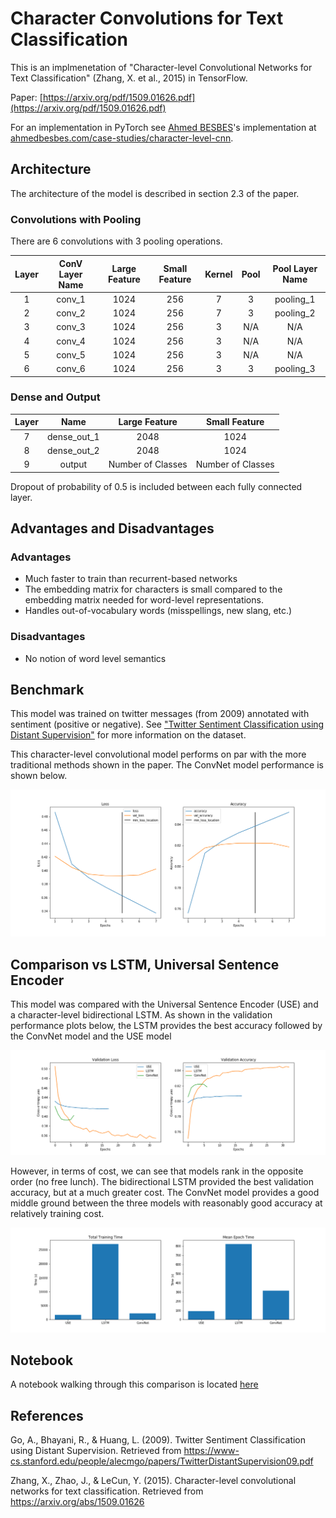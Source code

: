 # Character Convolutions for Text Classification

This is an implmenetation of "Character-level Convolutional Networks for Text Classification" (Zhang, X. et al., 2015) in TensorFlow.

Paper: [https://arxiv.org/pdf/1509.01626.pdf](https://arxiv.org/pdf/1509.01626.pdf)

For an implementation in PyTorch see [Ahmed BESBES](https://www.ahmedbesbes.com/)'s implementation at [ahmedbesbes.com/case-studies/character-level-cnn](https://www.ahmedbesbes.com/case-studies/character-level-cnn).

## Architecture

The architecture of the model is described in section 2.3 of the paper.

### Convolutions with Pooling

There are 6 convolutions with 3 pooling operations.

|  Layer  | ConV Layer Name | Large Feature | Small Feature | Kernel | Pool | Pool Layer Name |
|:-------:|:---------------:|:-------------:|:-------------:|:------:|:----:|:---------------:|
| 1             |  conv_1   |   1024        |   256         | 7      |  3   | pooling_1  |
| 2             | conv_2    |   1024        |   256         | 7      |  3   | pooling_2  |
| 3             |  conv_3   |   1024        |   256         | 3      |  N/A | N/A  |
| 4             | conv_4    |   1024        |   256         | 3      |  N/A | N/A  |
| 5             |  conv_5   |   1024        |   256         | 3      |  N/A | N/A  |
| 6             | conv_6    |   1024        |   256         | 3      |  3   | pooling_3  |

### Dense and Output

|  Layer  | Name | Large Feature | Small Feature |
|:-------:|:---------------:|:-------------:|:-------------:|
| 7       |  dense_out_1   |   2048        |   1024         |
| 8       | dense_out_2    |   2048        |   1024         |
| 9       |  output        |   Number of Classes   |   Number of Classes |

Dropout of probability of 0.5 is included between each fully connected layer.

## Advantages and Disadvantages

### Advantages

* Much faster to train than recurrent-based networks
* The embedding matrix for characters is small compared to the embedding matrix needed for word-level representations.
* Handles out-of-vocabulary words (misspellings, new slang, etc.)

### Disadvantages

* No notion of word level semantics

## Benchmark

This model was trained on twitter messages (from 2009) annotated with sentiment (positive or negative). 
See ["Twitter Sentiment Classification using Distant Supervision"](https://www-cs.stanford.edu/people/alecmgo/papers/TwitterDistantSupervision09.pdf) for more information on the dataset.

This character-level convolutional model performs on par with the more traditional methods shown in the paper.
The ConvNet model performance is shown below.

![ConvNet_Performance](./images/ConvNet_Accuracy_Loss.png)

## Comparison vs LSTM, Universal Sentence Encoder

This model was compared with the Universal Sentence Encoder (USE) and a character-level bidirectional LSTM.
As shown in the validation performance plots below,
the LSTM provides the best accuracy followed by the ConvNet model and the USE model 

![Comparison_Performance](./images/model_performance_compare.png)

However, in terms of cost, we can see that models rank in the opposite order (no free lunch).
The bidirectional LSTM provided the best validation accuracy,
but at a much greater cost.
The ConvNet model provides a good middle ground between the three models with reasonably good accuracy at relatively training cost.

![Comparison_Performance](./images/model_training_time_compare.png)

## Notebook 

A notebook walking through this comparison is located 
[here](./character-convolution-tutorial.ipynb)

## References

Go, A., Bhayani, R., & Huang, L. (2009). Twitter Sentiment Classification using Distant Supervision. Retrieved from https://www-cs.stanford.edu/people/alecmgo/papers/TwitterDistantSupervision09.pdf

Zhang, X., Zhao, J., & LeCun, Y. (2015). Character-level convolutional networks for text classification. Retrieved from https://arxiv.org/abs/1509.01626

